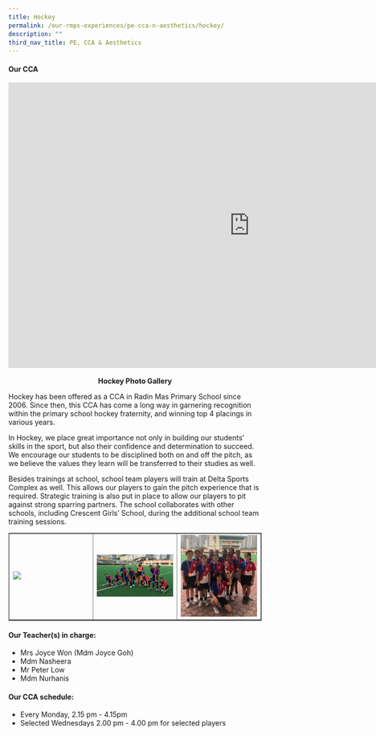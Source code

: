```yaml
---
title: Hockey
permalink: /our-rmps-experiences/pe-cca-n-aesthetics/hockey/
description: ""
third_nav_title: PE, CCA & Aesthetics
---
```

<h4><strong>Our CCA</strong></h4>
<iframe src="https://docs.google.com/presentation/d/e/2PACX-1vRasowxR8p_vStNv_d8Jdns8OkQ5NhaIlct_nu6MJl537-tjZQ85TlR4PaXnOHSjvvWkuXqIxBzZ3YI/embed?start=false&amp;loop=false&amp;delayms=10000" frameborder="0" width="960" height="569" allowfullscreen="true"></iframe>
<p style="text-align: center;"><strong>Hockey Photo Gallery</strong></p>
<p>Hockey has been offered as a CCA in Radin Mas Primary School since 2006. Since then, this CCA has come a long way in garnering recognition within the primary school hockey fraternity, and winning top 4 placings in various years.</p>
<p>In Hockey, we place great importance not only in building our students’ skills in the sport, but also their confidence and determination to succeed. We encourage our students to be disciplined both on and off the pitch, as we believe the values they learn will be transferred to their studies as well.</p>
<p>Besides trainings at school, school team players will train at Delta Sports Complex as well. This allows our players to gain the pitch experience that is required. Strategic training is also put in place to allow our players to pit against strong sparring partners. The school collaborates with other schools, including Crescent Girls’ School, during the additional school team training sessions.</p>
<table style="border-collapse: collapse; width: 100%;" border="1">
<tbody>
<tr>
<td style="width: 33.3333%;"><img src="/images/hock1.jpg"></td>
<td style="width: 33.3333%;"><img src="/images/hock2.jpg"></td>
<td style="width: 33.3333%;"><img src="/images/hock3.jpg"></td>
</tr>
</tbody>
</table>
<h4><strong>Our Teacher(s) in charge:</strong></h4>
<ul>
<li>Mrs Joyce Won (Mdm Joyce Goh)</li>
<li>Mdm Nasheera</li>
<li>Mr Peter Low</li>
<li>Mdm Nurhanis</li>
</ul>
<h4><strong>Our CCA schedule:</strong></h4>
<ul>
<li>Every Monday, 2.15 pm - 4.15pm&nbsp;</li>
<li>Selected Wednesdays 2.00 pm - 4.00 pm for selected players</li>
</ul>